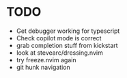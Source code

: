 # TODO

- Get debugger working for typescript
- Check copilot mode is correct
- grab completion stuff from kickstart
- look at stevearc/dressing.nvim
- try freeze.nvim again
- git hunk navigation
